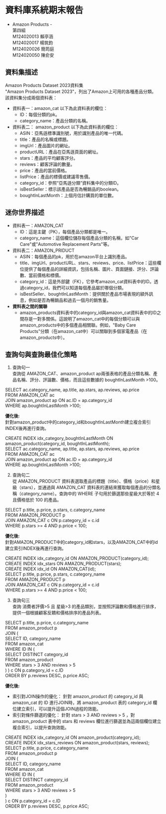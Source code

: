 # 資料庫系統期末報告
- Amazon Products -  
第四組  
M124020013 賴亭涵  
M124020017 楊筑鈞  
M124020026 簡筠庭  
M124020050 陳俞安  


## **資料集描述**
Amazon Products Dataset 2023資料集  
"Amazon Products Dataset 2023"，列出了Amazon上可用的各種產品分類。  
該資料集分成兩個資料表：  
  - 資料表一：amazon_cat
    以下為此資料表的欄位：
    - ID：每個分類的pk。
    - category_name：產品分類的名稱。
  - 資料表二： amazon_product
	  以下為此資料表的欄位：  
    - ASIN：亞馬遜標準識別號，用於識別產品的唯一代碼。
    - title：產品的名稱或標題。
    - imgUrl：產品圖片的網址。
    - productURL：產品在亞馬遜頁面的網址。
    - stars：產品的平均顧客評分。
    - reviews：顧客評論的數量。
    - price：產品的當前價格。
    - listPrice：產品的標價或建議零售價。
    - category_id：參照“亞馬遜分類”資料集中的分類ID。
    - isBestSeller：標示該產品是否為暢銷品的boolean。
    - boughtInLastMonth：上個月估計購買的單位數。

## **迷你世界描述**
  - 資料表一：AMAZON_CAT
    - ID：這是主鍵（PK），每個產品分類都是唯一。
    - category_name：這個欄位儲存每個產品分類的名稱，如"Car Care"或"Automotive Replacement Parts"等。
  - 資料表二：AMAZON_PRIDUCT
    - ASIN：每個產品的pk，用於在amazon平台上識別產品。
    - title、imgUrl、productURL、stars、reviews、price、listPrice：這些欄位提供了每個產品的詳細資訊，包括名稱、圖片、頁面鏈接、評分、評論數、當前價格和標價。
    - category_id：這是外部鍵（FK），它參考amazon_cat資料表中的ID。透過category_id，我們可以知道每個產品屬於哪個分類。
    - isBestSeller、boughtInLastMonth：提供關於產品市場表現的額外訊息，例如是否為暢銷品和過去一個月的銷售量。
- **資料表之間的關聯**
    - amazon_products資料表中的category_id與amazon_cat資料表中的ID之間存是一對多關係。這說明了amazon_cat中的每個分類可以與amazon_products中的多個產品相關聯。例如，"Baby Care Products"分類（在amazon_cat中）可以關聯到多個家電產品（在amazon_products中）。

## **查詢句與查詢最佳化策略**  
1. 查詢句一  
查詢從 AMAZON_CAT、amazon_product ap兩張表格的產品分類名稱、產品名稱、評分、評論數、價格，而且這些數據的 boughtInLastMonth >100。  

SELECT ac.category_name, ap.title, ap.stars, ap.reviews, ap.price  
FROM AMAZON_CAT ac  
JOIN amazon_product ap ON ac.ID = ap.category_id  
WHERE ap.boughtInLastMonth >100;  

**優化後:**  
針對amazon_product中的category_id和boughtInLastMonth建立複合索引INDEX後再進行查詢。  

CREATE INDEX idx_category_boughtInLastMonth ON amazon_product(category_id, boughtInLastMonth);  
SELECT ac.category_name, ap.title, ap.stars, ap.reviews, ap.price  
FROM AMAZON_CAT ac  
JOIN amazon_product ap ON ac.ID = ap.category_id  
WHERE ap.boughtInLastMonth >100;  



2. 查詢句二  
從 AMAZON_PRODUCT 資料表選取產品的標題（title）、價格（price）和星級（stars），並通過與 AMAZON_CAT 資料表的連結來獲取每個產品的分類名稱（category_name）。查詢中的 WHERE 子句用於篩選那些星級大於等於 4 且價格低於 100 的產品。  

SELECT p.title, p.price, p.stars, c.category_name  
FROM AMAZON_PRODUCT p  
JOIN AMAZON_CAT c ON p.category_id = c.id  
WHERE p.stars >= 4 AND p.price < 100;  


**優化後:**  
針對AMAZON_PRODUCT中的category_id和stars，以及AMAZON_CAT中的id建立索引INDEX後再進行查詢。  

CREATE INDEX idx_category_id ON AMAZON_PRODUCT(category_id);  
CREATE INDEX idx_stars ON AMAZON_PRODUCT(stars);  
CREATE INDEX idx_id ON AMAZON_CAT(id);  
SELECT p.title, p.price, p.stars, c.category_name   
FROM AMAZON_PRODUCT p  
JOIN AMAZON_CAT c ON p.category_id = c.id  
WHERE p.stars >= 4 AND p.price < 100;  

3. 查詢句三  
查詢 消費者評價>5 且 星級>3 的產品類別，並按照評論數和價格進行排序，提供一個根據顧客反饋和價格排序的產品列表。  

SELECT p.title, p.price, c.category_name  
FROM amazon_product p  
JOIN (  
    SELECT ID, category_name  
    FROM amazon_cat  
    WHERE ID IN (  
        SELECT DISTINCT category_id  
        FROM amazon_product  
        WHERE stars > 3 AND reviews > 5  
    ) 
) c ON p.category_id = c.ID  
ORDER BY p.reviews DESC, p.price ASC;  



**優化後:**  
- 索引對JOIN操作的優化： 針對 amazon_product 的 category_id 與 amazon_cat 的 ID 進行JOIN時，將 amazon_product 表的 category_id 欄位建立索引，可以提升這個JOIN過程的效能。
- 索引對條件篩選的優化： 針對 stars > 3 AND reviews > 5 ，對 amazon_product 表中的 stars 和 reviews 欄位進行篩選並為這兩個欄位建立複合索引，以提升查詢效能。  

CREATE INDEX idx_category_id ON amazon_product(category_id);  
CREATE INDEX idx_stars_reviews ON amazon_product(stars, reviews);  
SELECT p.title, p.price, c.category_name  
FROM amazon_product p  
JOIN (  
    SELECT ID, category_name  
    FROM amazon_cat  
    WHERE ID IN (  
        SELECT DISTINCT category_id  
        FROM amazon_product  
        WHERE stars > 3 AND reviews > 5  
    )  
) c ON p.category_id = c.ID  
ORDER BY p.reviews DESC, p.price ASC;  
